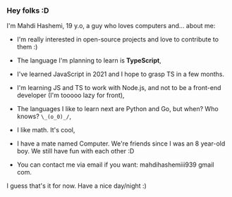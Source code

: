 ### Hey folks :D

I'm Mahdi Hashemi, 19 y.o, a guy who loves computers and... about me:

- I'm really interested in open-source projects and love to contribute to them :)

- The language I'm planning to learn is **TypeScript**,

- I've learned JavaScript in 2021 and I hope to grasp TS in a few months.

- I'm learning JS and TS to work with Node.js, and not to be a front-end developer (I'm tooooo lazy for front),

- The languages I like to learn next are Python and Go, but when? Who knows? `\_(o_0)_/`,

- I like math. It's cool,

- I have a mate named Computer. We're friends since I was an 8 year-old boy. We still have fun with each other :D

- You can contact me via email if you want: mahdihashemiii939 gmail com.

I guess that's it for now. Have a nice day/night :)
